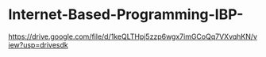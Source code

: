 # Internet-Based-Programming-IBP-


https://drive.google.com/file/d/1keQLTHpj5zzp6wgx7imGCoQq7VXvqhKN/view?usp=drivesdk
